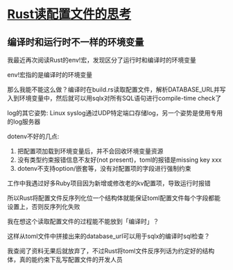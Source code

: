 # [Rust读配置文件的思考](/2020/09/rust_best_practise_load_config_file.md)

## 编译时和运行时不一样的环境变量

我最近再次阅读Rust的env!宏，发现区分了运行时和编译时的环境变量

env!宏指的是编译时的环境变量

那么我能不能这么做？编译时在build.rs读取配置文件，解析DATABASE_URL并写入到环境变量中，然后就可以用sqlx对所有SQL语句进行compile-time check了

log的其它姿势: Linux syslog通过UDP特定端口存储log，另一个姿势是使用专用的log服务器

dotenv不好的几点:

1. 把配置项加载到环境变量后，并不会回收环境变量资源
2. 没有类型约束报错信息不友好(not present)，toml的报错是missing key xxx
3. dotenv不支持option/嵌套等，没有对配置项的字段进行强制约束

工作中我遇过好多Ruby项目因为新增或修改老的kv配置项，导致运行时报错

所以Rust将配置文件反序列化位一个结构体就能保证toml配置文件每个字段都能设置上，否则反序列化失败

我在想这个读取配置文件的过程能不能放到「编译时」？

这样从toml文件中拼接出来的database_url可以用于sqlx的编译时sql检查？

我查阅了资料无果后就放弃了，不过Rust将toml文件反序列话为约定好的结构体，真的能约束下乱写配置文件的开发人员
